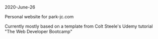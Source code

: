 2020-June-26

Personal website for park-jc.com

Currently mostly based on a template from Colt Steele's Udemy tutorial "The Web Developer Bootcamp"